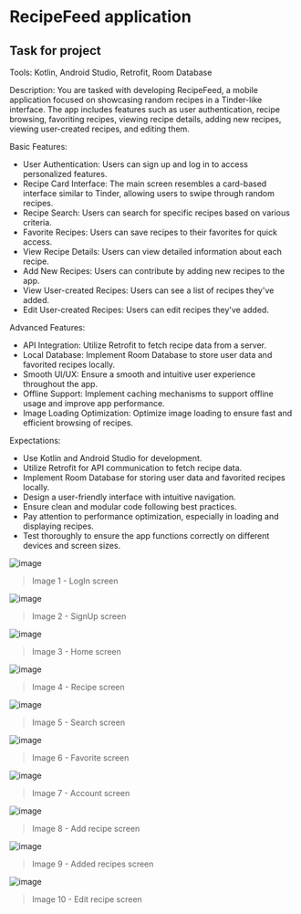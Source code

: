 # RecipeFeed application

## Task for project
Tools: Kotlin, Android Studio, Retrofit, Room Database

Description:
You are tasked with developing RecipeFeed, a mobile application focused on showcasing random recipes in a Tinder-like interface. The app includes features such as user authentication, recipe browsing, favoriting recipes, viewing recipe details, adding new recipes, viewing user-created recipes, and editing them.

Basic Features:
- User Authentication: Users can sign up and log in to access personalized features.
- Recipe Card Interface: The main screen resembles a card-based interface similar to Tinder, allowing users to swipe through random recipes.
- Recipe Search: Users can search for specific recipes based on various criteria.
- Favorite Recipes: Users can save recipes to their favorites for quick access.
- View Recipe Details: Users can view detailed information about each recipe.
- Add New Recipes: Users can contribute by adding new recipes to the app.
- View User-created Recipes: Users can see a list of recipes they've added.
- Edit User-created Recipes: Users can edit recipes they've added.

Advanced Features:
- API Integration: Utilize Retrofit to fetch recipe data from a server.
- Local Database: Implement Room Database to store user data and favorited recipes locally.
- Smooth UI/UX: Ensure a smooth and intuitive user experience throughout the app.
- Offline Support: Implement caching mechanisms to support offline usage and improve app performance.
- Image Loading Optimization: Optimize image loading to ensure fast and efficient browsing of recipes.

Expectations:
- Use Kotlin and Android Studio for development.
- Utilize Retrofit for API communication to fetch recipe data.
- Implement Room Database for storing user data and favorited recipes locally.
- Design a user-friendly interface with intuitive navigation.
- Ensure clean and modular code following best practices.
- Pay attention to performance optimization, especially in loading and displaying recipes.
- Test thoroughly to ensure the app functions correctly on different devices and screen sizes.

![image](https://github.com/SirFerr/RecipeFeed/assets/7862646/b6e89352-f0c6-45fd-9427-12ab0fd3a861)
> Image 1 - LogIn screen

![image](https://github.com/SirFerr/RecipeFeed/assets/7862646/24de08ce-6df0-436a-8d03-b99d9a19a371)
> Image 2 - SignUp screen

![image](https://github.com/SirFerr/RecipeFeed/assets/7862646/b6c1e217-460a-4d6b-a5a2-8fabd112fa54)
> Image 3 - Home screen

![image](https://github.com/SirFerr/RecipeFeed/assets/7862646/4a02f14a-e02c-449c-8e9f-1f26a58b49ec)
> Image 4 - Recipe screen

![image](https://github.com/SirFerr/RecipeFeed/assets/7862646/ea41cd23-1e91-4966-9018-1a32a6916cf6)
> Image 5 - Search screen

![image](https://github.com/SirFerr/RecipeFeed/assets/7862646/3dec4f34-ddfc-454b-bf25-88d1fc5e35eb)
> Image 6 - Favorite screen

![image](https://github.com/SirFerr/RecipeFeed/assets/7862646/98aef7c4-f1d8-47a5-8c54-7f6e4f9ae423)
> Image 7 - Account screen

![image](https://github.com/SirFerr/RecipeFeed/assets/7862646/b68b1364-8a0f-4610-b220-0304d693a019)
> Image 8 - Add recipe screen

![image](https://github.com/SirFerr/RecipeFeed/assets/7862646/81e5dadb-01f8-4a9a-af37-3fb9514dafb8)
> Image 9 - Added recipes screen

![image](https://github.com/SirFerr/RecipeFeed/assets/7862646/99574075-f1cb-481e-9a02-bc00563de46a)
> Image 10 - Edit recipe screen


